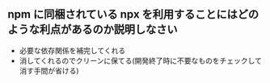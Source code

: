 ## npm に同梱されている npx を利用することにはどのような利点があるのか説明しなさい
- 必要な依存関係を補完してくれる
- 消してくれるのでクリーンに保てる(開発終了時に不要なものをチェックして消す手間が省ける)